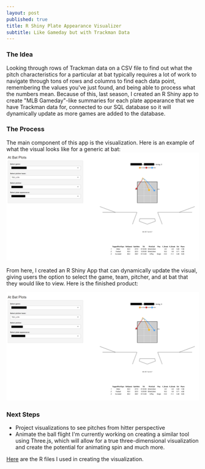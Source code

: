 ```yaml
---
layout: post
published: true
title: R Shiny Plate Appearance Visualizer
subtitle: Like Gameday but with Trackman Data
---
```

### The Idea
Looking through rows of Trackman data on a CSV file to find out what the pitch characteristics for a particular at bat typically requires a lot of work to navigate through tons of rows and columns to find each data point, remembering the values you've just found, and being able to process what the numbers mean. Because of this, last season, I created an R Shiny app to create "MLB Gameday"-like summaries for each plate appearance that we have Trackman data for, connected to our SQL database so it will dynamically update as more games are added to the database.

### The Process
The main component of this app is the visualization. Here is an example of what the visual looks like for a generic at bat:
![Visualization of at bat](https://raw.githubusercontent.com/milesok/milesok.github.io/master/files/ab_viz_files/abplots.PNG)

From here, I created an R Shiny App that can dynamically update the visual, giving users the option to select the game, team, pitcher, and at bat that they would like to view. Here is the finished product:

![Screenshot of at bat summary](https://raw.githubusercontent.com/milesok/milesok.github.io/master/files/ab_viz_files/abplots.PNG)

### Next Steps
* Project visualizations to see pitches from hitter perspective
* Animate the ball flight
I'm currently working on creating a similar tool using Three.js, which will allow for a true three-dimensional visualization and create the potential for animating spin and much more.

[Here](https://github.com/milesok/milesok.github.io/tree/master/files/ab_viz_files) are the R files I used in creating the visualization.
